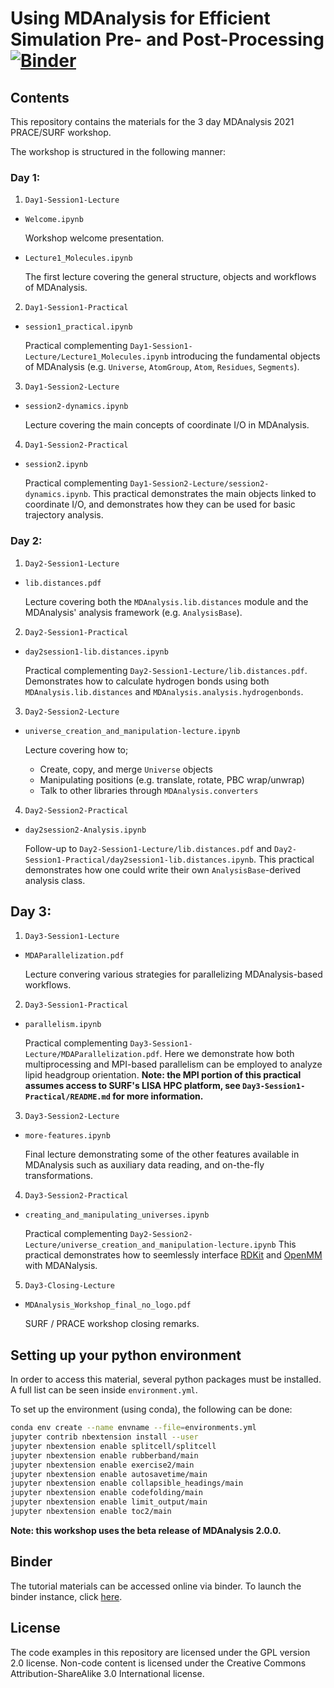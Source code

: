 # Using MDAnalysis for Efficient Simulation Pre- and Post-Processing [![Binder](https://mybinder.org/badge_logo.svg)](https://mybinder.org/v2/gh/MDAnalysis/WorkshopPrace2021/HEAD)

## Contents

This repository contains the materials for the 3 day MDAnalysis 2021 PRACE/SURF
workshop.


The workshop is structured in the following manner:

### Day 1:

1. `Day1-Session1-Lecture`
  * `Welcome.ipynb`

    Workshop welcome presentation.

  * `Lecture1_Molecules.ipynb`

    The first lecture covering the general structure, objects and workflows
    of MDAnalysis.


2. `Day1-Session1-Practical`
  * `session1_practical.ipynb`

    Practical complementing `Day1-Session1-Lecture/Lecture1_Molecules.ipynb`
    introducing the fundamental objects of MDAnalysis (e.g. `Universe`,
    `AtomGroup`, `Atom`, `Residues`, `Segments`).


3. `Day1-Session2-Lecture`
  * `session2-dynamics.ipynb`

    Lecture covering the main concepts of coordinate I/O in MDAnalysis.


4. `Day1-Session2-Practical`
  * `session2.ipynb`

    Practical complementing `Day1-Session2-Lecture/session2-dynamics.ipynb`.
    This practical demonstrates the main objects linked to coordinate I/O,
    and demonstrates how they can be used for basic trajectory analysis.


### Day 2:

1. `Day2-Session1-Lecture`
  * `lib.distances.pdf`

    Lecture covering both the `MDAnalysis.lib.distances` module and the
    MDAnalysis' analysis framework (e.g. `AnalysisBase`).


2. `Day2-Session1-Practical`
  * `day2session1-lib.distances.ipynb`

    Practical complementing `Day2-Session1-Lecture/lib.distances.pdf`.
    Demonstrates how to calculate hydrogen bonds using both
    `MDAnalysis.lib.distances` and `MDAnalysis.analysis.hydrogenbonds`.


3. `Day2-Session2-Lecture`
  * `universe_creation_and_manipulation-lecture.ipynb`

    Lecture covering how to;
      * Create, copy, and merge `Universe` objects
      * Manipulating positions (e.g. translate, rotate, PBC wrap/unwrap)
      * Talk to other libraries through `MDAnalysis.converters`


4. `Day2-Session2-Practical`
  * `day2session2-Analysis.ipynb`

    Follow-up to `Day2-Session1-Lecture/lib.distances.pdf` and
    `Day2-Session1-Practical/day2session1-lib.distances.ipynb`. This practical
    demonstrates how one could write their own `AnalysisBase`-derived analysis
    class.


## Day 3:

1. `Day3-Session1-Lecture`
  * `MDAParallelization.pdf`

    Lecture convering various strategies for parallelizing MDAnalysis-based
    workflows.


2. `Day3-Session1-Practical`
  * `parallelism.ipynb`

    Practical complementing `Day3-Session1-Lecture/MDAParallelization.pdf`.
    Here we demonstrate how both multiprocessing and MPI-based parallelism
    can be employed to analyze lipid headgroup orientation.
    **Note: the MPI portion of this practical assumes access to SURF's LISA HPC platform, see `Day3-Session1-Practical/README.md` for more information.**


3. `Day3-Session2-Lecture`
  * `more-features.ipynb`

    Final lecture demonstrating some of the other features available in
    MDAnalysis such as auxiliary data reading, and on-the-fly transformations.


4. `Day3-Session2-Practical`
  * `creating_and_manipulating_universes.ipynb`

    Practical complementing `Day2-Session2-Lecture/universe_creation_and_manipulation-lecture.ipynb`
    This practical demonstrates how to seemlessly interface [RDKit](https://github.com/rdkit/rdkit)
    and [OpenMM](https://github.com/openmm/openmm) with MDANalysis.


5. `Day3-Closing-Lecture`
  * `MDAnalysis_Workshop_final_no_logo.pdf`

    SURF / PRACE workshop closing remarks.



## Setting up your python environment

In order to access this material, several python packages must be installed. A full
list can be seen inside `environment.yml`.

To set up the environment (using conda), the following can be done:

```bash
conda env create --name envname --file=environments.yml
jupyter contrib nbextension install --user
jupyter nbextension enable splitcell/splitcell
jupyter nbextension enable rubberband/main
jupyter nbextension enable exercise2/main
jupyter nbextension enable autosavetime/main
jupyter nbextension enable collapsible_headings/main
jupyter nbextension enable codefolding/main
jupyter nbextension enable limit_output/main
jupyter nbextension enable toc2/main
```

**Note: this workshop uses the beta release of MDAnalysis 2.0.0.**


## Binder

The tutorial materials can be accessed online via binder.
To launch the binder instance, click [here](https://mybinder.org/v2/gh/MDAnalysis/WorkshopPrace2021/HEAD).


## License

The code examples in this repository are licensed under the GPL version 2.0 license. Non-code content is licensed under the Creative Commons Attribution-ShareAlike 3.0 International license.
